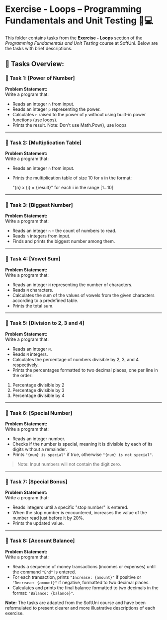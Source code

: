 # Exercise - Loops – Programming Fundamentals and Unit Testing 🧑💻

This folder contains tasks from the **Exercise - Loops** section of the _Programming Fundamentals and Unit Testing_ course at SoftUni. Below are the tasks with brief descriptions.

## 🔧 Tasks Overview:

### 📝 Task 1: [Power of Number]  
**Problem Statement:**  
Write a program that:  
- Reads an integer `n` from input.  
- Reads an integer `p` representing the power.  
- Calculates `n` raised to the power of `p` without using built-in power functions (use loops).  
- Prints the result.
Note: Don't use Math.Pow(), use loops

---

### 📝 Task 2: [Multiplication Table]  
**Problem Statement:**  
Write a program that:  
- Reads an integer `n` from input.  
- Prints the multiplication table of size 10 for `n` in the format:  

  "{n} x {i} = {result}" for each i in the range [1…10]

---

### 📝 Task 3: [Biggest Number]  
**Problem Statement:**  
Write a program that:  
- Reads an integer `n` – the count of numbers to read.  
- Reads `n` integers from input.  
- Finds and prints the biggest number among them.

---

### 📝 Task 4: [Vowel Sum]  
**Problem Statement:**  
Write a program that:  
- Reads an integer `N` representing the number of characters.  
- Reads `N` characters.  
- Calculates the sum of the values of vowels from the given characters according to a predefined table.  
- Prints the total sum.

---

### 📝 Task 5: [Division to 2, 3 and 4]  
**Problem Statement:**  
Write a program that:  
- Reads an integer `N`.  
- Reads `N` integers.  
- Calculates the percentage of numbers divisible by 2, 3, and 4 respectively.  
- Prints the percentages formatted to two decimal places, one per line in the order:  
1. Percentage divisible by 2  
2. Percentage divisible by 3  
3. Percentage divisible by 4

---

### 📝 Task 6: [Special Number]  
**Problem Statement:**  
Write a program that:  
- Reads an integer number.  
- Checks if the number is special, meaning it is divisible by each of its digits without a remainder.  
- Prints `"{num} is special"` if true, otherwise `"{num} is not special"`.  
> Note: Input numbers will not contain the digit zero.

---

### 📝 Task 7: [Special Bonus]  
**Problem Statement:**  
Write a program that:  
- Reads integers until a specific "stop number" is entered.  
- When the stop number is encountered, increases the value of the number read just before it by 20%.  
- Prints the updated value.

---

### 📝 Task 8: [Account Balance]  
**Problem Statement:**  
Write a program that:  
- Reads a sequence of money transactions (incomes or expenses) until the command `"End"` is entered.  
- For each transaction, prints `"Increase: {amount}"` if positive or `"Decrease: {amount}"` if negative, formatted to two decimal places.  
- Calculates and prints the final balance formatted to two decimals in the format: `"Balance: {balance}"`.

**Note:** The tasks are adapted from the SoftUni course and have been reformulated to present clearer and more illustrative descriptions of each exercise.
